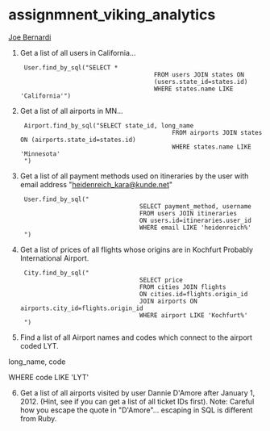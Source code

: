 # assignmnent_viking_analytics

[Joe Bernardi](https://github.com/jdbernardi/assignment_viking_airlines)

1. Get a list of all users in California...

		User.find_by_sql("SELECT *
											FROM users JOIN states ON
											(users.state_id=states.id)
 											WHERE states.name LIKE 'California'")

2. Get a list of all airports in MN...

		Airport.find_by_sql("SELECT state_id, long_name
												 FROM airports JOIN states ON (airports.state_id=states.id)
												 WHERE states.name LIKE 'Minnesota'
		")

3. Get a list of all payment methods used on itineraries by the user with email address "heidenreich_kara@kunde.net"

		User.find_by_sql("
									 	SELECT payment_method, username
									 	FROM users JOIN itineraries
									 	ON users.id=itineraries.user_id
									 	WHERE email LIKE 'heidenreich%'
		")


4. Get a list of prices of all flights whose origins are in Kochfurt Probably International Airport.


		City.find_by_sql("
									 	SELECT price
									 	FROM cities JOIN flights
									 	ON cities.id=flights.origin_id
									 	JOIN airports ON airports.city_id=flights.origin_id
									 	WHERE airport LIKE 'Kochfurt%'
		")


5. Find a list of all Airport names and codes which connect to the airport coded LYT.

long_name, code

WHERE code LIKE 'LYT'




6. Get a list of all airports visited by user Dannie D'Amore after January 1, 2012. (Hint, see if you can get a list of all ticket IDs first). Note: Careful how you escape the quote in "D'Amore"... escaping in SQL is different from Ruby.